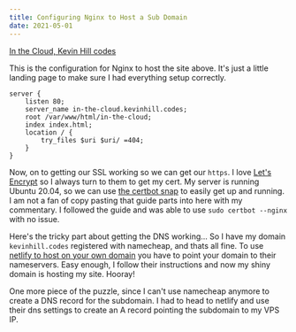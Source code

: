 ```yaml
---
title: Configuring Nginx to Host a Sub Domain
date: 2021-05-01
---
```


[In the Cloud, Kevin Hill codes][cloud-link]

This is the configuration for Nginx to host the site above. It's just a little landing page to make sure I had everything setup correctly.

```nginx
server {
    listen 80;
    server_name in-the-cloud.kevinhill.codes;
    root /var/www/html/in-the-cloud;
    index index.html;
    location / {
        try_files $uri $uri/ =404;
    }
}
```

Now, on to getting our SSL working so we can get our `https`. I love [Let's Encrypt][lets-encrypt] so I always turn to them to get my cert. My server is running Ubuntu 20.04, so we can use [the certbot snap][certbot] to easily get up and running. I am not a fan of copy pasting that guide parts into here with my commentary. I followed the guide and was able to use `sudo certbot --nginx` with no issue.

Here's the tricky part about getting the DNS working...
So I have my domain `kevinhill.codes` registered with namecheap, and thats all fine. To use [netlify to host on your own domain][netlify] you have to point your domain to their nameservers. Easy enough, I follow their instructions and now my shiny domain is hosting my site. Hooray!

One more piece of the puzzle, since I can't use namecheap anymore to create a DNS record for the subdomain. I had to head to netlify and use their dns settings to create an A record pointing the subdomain to my VPS IP.

[netlify]: https://docs.netlify.com/domains-https/custom-domains/
[lets-encrypt]: https://letsencrypt.org/
[certbot]: https://certbot.eff.org/lets-encrypt/ubuntufocal-nginx "Getting HTTPS with certbot and nginx"
[cloud-link]: https://in-the-cloud.kevinhill.codes "My Vultr VPS Landing Page"
